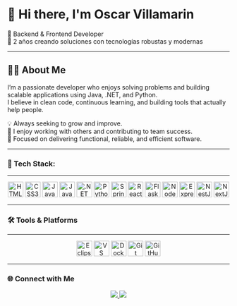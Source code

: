 # 👋 Hi there, I'm Oscar Villamarin

🚀 Backend & Frontend Developer  
🎯 2 años creando soluciones con tecnologías robustas y modernas

---

## 🧑‍💻 About Me

I’m a passionate developer who enjoys solving problems and building scalable applications using Java, .NET, and Python.  
I believe in clean code, continuous learning, and building tools that actually help people.

💡 Always seeking to grow and improve.  
🤝 I enjoy working with others and contributing to team success.  
📌 Focused on delivering functional, reliable, and efficient software.

---

### 🧰 Tech Stack:
---
<p align="center">
  <!-- Lenguajes y frameworks -->
  <img src="https://cdn.jsdelivr.net/gh/devicons/devicon/icons/html5/html5-original.svg" title="HTML5" width="35" height="35"/>
  <img src="https://cdn.jsdelivr.net/gh/devicons/devicon/icons/css3/css3-original.svg" title="CSS3" width="35" height="35"/>
  <img src="https://cdn.jsdelivr.net/gh/devicons/devicon/icons/javascript/javascript-original.svg" title="JavaScript" width="35" height="35"/>
  <img src="https://cdn.jsdelivr.net/gh/devicons/devicon/icons/java/java-original.svg" title="Java" width="35" height="35"/>
  <img src="https://cdn.jsdelivr.net/gh/devicons/devicon/icons/dot-net/dot-net-original.svg" title=".NET" width="35" height="35"/>
  <img src="https://cdn.jsdelivr.net/gh/devicons/devicon/icons/python/python-original.svg" title="Python" width="35" height="35"/>
  <img src="https://cdn.jsdelivr.net/gh/devicons/devicon/icons/spring/spring-original.svg" title="Spring Boot" width="35" height="35"/>
  <img src="https://cdn.jsdelivr.net/gh/devicons/devicon/icons/react/react-original.svg" title="ReactJS" width="35" height="35"/>
  <img src="https://cdn.jsdelivr.net/gh/devicons/devicon/icons/flask/flask-original.svg" title="Flask" width="35" height="35"/>
  <img src="https://cdn.jsdelivr.net/gh/devicons/devicon/icons/nodejs/nodejs-original.svg" title="NodeJS" width="35" height="35"/>
  <img src="https://cdn.jsdelivr.net/gh/devicons/devicon/icons/express/express-original.svg" title="ExpressJS" width="35" height="35"/>
  <img src="https://nestjs.com/img/logo-small.svg" title="NestJS" width="35" height="35"/>
  <img src="https://cdn.jsdelivr.net/gh/devicons/devicon/icons/nextjs/nextjs-original.svg" title="NextJS" width="35" height="35"/>
</p>

---

### 🛠️ Tools & Platforms
---
<p align="center">
  <img src="https://cdn.jsdelivr.net/gh/devicons/devicon/icons/eclipse/eclipse-original.svg" title="Eclipse" width="35" height="35"/>
  <img src="https://cdn.jsdelivr.net/gh/devicons/devicon/icons/vscode/vscode-original.svg" title="VS Code" width="35" height="35"/>
  <img src="https://cdn.jsdelivr.net/gh/devicons/devicon/icons/docker/docker-original.svg" title="Docker" width="35" height="35"/>
  <img src="https://cdn.jsdelivr.net/gh/devicons/devicon/icons/git/git-original.svg" title="Git" width="35" height="35"/>
  <img src="https://cdn.jsdelivr.net/gh/devicons/devicon/icons/github/github-original.svg" title="GitHub" width="35" height="35"/>
</p>

---

### 🌐 Connect with Me

<p align="center">
  <a href="https://www.linkedin.com/in/oscar-villamarin-786450253/" target="_blank">
    <img src="https://img.shields.io/badge/LinkedIn-0077B5?style=for-the-badge&logo=linkedin&logoColor=white"/>
  </a>
  <a href="https://www.instagram.com/oscarvillamarin_/" target="_blank">
    <img src="https://img.shields.io/badge/Instagram-E4405F?style=for-the-badge&logo=instagram&logoColor=white"/>
  </a>
</p>




